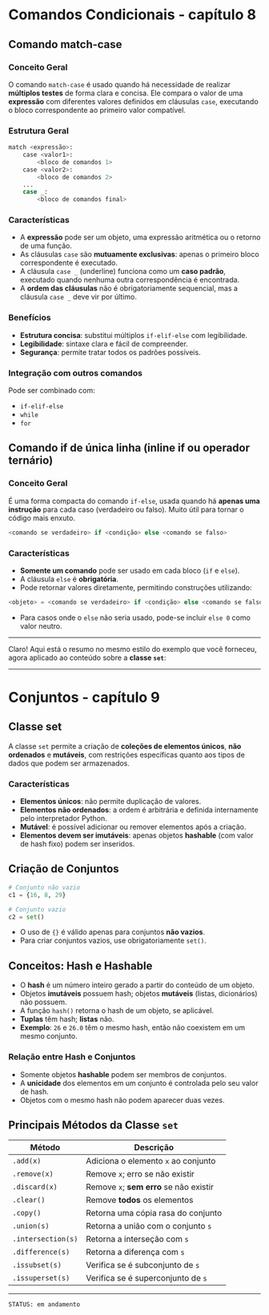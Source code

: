 # Comandos Condicionais - capítulo 8

## Comando match-case

### Conceito Geral

O comando `match-case` é usado quando há necessidade de realizar **múltiplos testes** de forma clara e concisa. Ele compara o valor de uma **expressão** com diferentes valores definidos em cláusulas `case`, executando o bloco correspondente ao primeiro valor compatível.

### Estrutura Geral

```python
match <expressão>:
    case <valor1>:
        <bloco de comandos 1>
    case <valor2>:
        <bloco de comandos 2>
    ...
    case _:
        <bloco de comandos final>
```

### Características

* A **expressão** pode ser um objeto, uma expressão aritmética ou o retorno de uma função.
* As cláusulas `case` são **mutuamente exclusivas**: apenas o primeiro bloco correspondente é executado.
* A cláusula `case _` (underline) funciona como um **caso padrão**, executado quando nenhuma outra correspondência é encontrada.
* A **ordem das cláusulas** não é obrigatoriamente sequencial, mas a cláusula `case _` deve vir por último.

### Benefícios

* **Estrutura concisa**: substitui múltiplos `if-elif-else` com legibilidade.
* **Legibilidade**: sintaxe clara e fácil de compreender.
* **Segurança**: permite tratar todos os padrões possíveis.

### Integração com outros comandos

Pode ser combinado com:

* `if-elif-else`
* `while`
* `for`

## Comando if de única linha (inline if ou operador ternário)

### Conceito Geral

É uma forma compacta do comando `if-else`, usada quando há **apenas uma instrução** para cada caso (verdadeiro ou falso). Muito útil para tornar o código mais enxuto.

```python
<comando se verdadeiro> if <condição> else <comando se falso>
```

### Características

* **Somente um comando** pode ser usado em cada bloco (`if` e `else`).
* A cláusula `else` é **obrigatória**.
* Pode retornar valores diretamente, permitindo construções utilizando:

```python
<objeto> = <comando se verdadeiro> if <condição> else <comando se falso>
```

* Para casos onde o `else` não seria usado, pode-se incluir `else 0` como valor neutro.

----------------------------------------------
Claro! Aqui está o resumo no mesmo estilo do exemplo que você forneceu, agora aplicado ao conteúdo sobre a **classe `set`**:

---

# Conjuntos - capítulo 9

## Classe set

A classe `set` permite a criação de **coleções de elementos únicos**, **não ordenados** e **mutáveis**, com restrições específicas quanto aos tipos de dados que podem ser armazenados.

### Características

* **Elementos únicos**: não permite duplicação de valores.
* **Elementos não ordenados**: a ordem é arbitrária e definida internamente pelo interpretador Python.
* **Mutável**: é possível adicionar ou remover elementos após a criação.
* **Elementos devem ser imutáveis**: apenas objetos **hashable** (com valor de hash fixo) podem ser inseridos.

## Criação de Conjuntos

```python
# Conjunto não vazio
c1 = {16, 8, 29}

# Conjunto vazio
c2 = set()
```

* O uso de `{}` é válido apenas para conjuntos **não vazios**.
* Para criar conjuntos vazios, use obrigatoriamente `set()`.

## Conceitos: Hash e Hashable

* O **hash** é um número inteiro gerado a partir do conteúdo de um objeto.
* Objetos **imutáveis** possuem hash; objetos **mutáveis** (listas, dicionários) não possuem.
* A função `hash()` retorna o hash de um objeto, se aplicável.
* **Tuplas** têm hash; **listas** não.
* **Exemplo**: `26` e `26.0` têm o mesmo hash, então não coexistem em um mesmo conjunto.

### Relação entre Hash e Conjuntos

* Somente objetos **hashable** podem ser membros de conjuntos.
* A **unicidade** dos elementos em um conjunto é controlada pelo seu valor de hash.
* Objetos com o mesmo hash não podem aparecer duas vezes.

## Principais Métodos da Classe `set`

| Método             | Descrição                               |
| ------------------ | --------------------------------------- |
| `.add(x)`          | Adiciona o elemento `x` ao conjunto     |
| `.remove(x)`       | Remove `x`; erro se não existir         |
| `.discard(x)`      | Remove `x`; **sem erro** se não existir |
| `.clear()`         | Remove **todos** os elementos           |
| `.copy()`          | Retorna uma cópia rasa do conjunto      |
| `.union(s)`        | Retorna a união com o conjunto `s`      |
| `.intersection(s)` | Retorna a interseção com `s`            |
| `.difference(s)`   | Retorna a diferença com `s`             |
| `.issubset(s)`     | Verifica se é subconjunto de `s`        |
| `.issuperset(s)`   | Verifica se é superconjunto de `s`      |

---------------------------------------------
`STATUS: em andamento`
